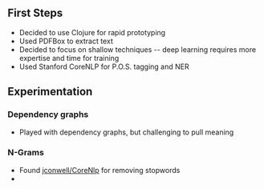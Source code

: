 ## First Steps
* Decided to use Clojure for rapid prototyping
* Used PDFBox to extract text
* Decided to focus on shallow techniques -- deep learning requires more expertise and time for training
* Used Stanford CoreNLP for P.O.S. tagging and NER

## Experimentation
### Dependency graphs
* Played with dependency graphs, but challenging to pull meaning

### N-Grams
* Found [jconwell/CoreNlp](https://github.com/jconwell/coreNlp) for removing stopwords
* 